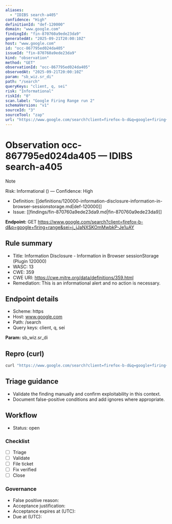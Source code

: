 ```yaml
---
aliases:
  - "IDIBS search-a405"
confidence: "High"
definitionId: "def-120000"
domain: "www.google.com"
findingId: "fin-870760a9ede23da9"
generatedAt: "2025-09-21T20:00:10Z"
host: "www.google.com"
id: "occ-867795ed024da405"
issueId: "fin-870760a9ede23da9"
kind: "observation"
method: "GET"
observationId: "occ-867795ed024da405"
observedAt: "2025-09-21T20:00:10Z"
param: "sb_wiz.sr_di"
path: "/search"
queryKeys: "client, q, sei"
risk: "Informational"
riskId: "0"
scan.label: "Google Firing Range run 2"
schemaVersion: "v1"
sourceId: "3"
sourceTool: "zap"
url: "https://www.google.com/search?client=firefox-b-d&q=google+firing+range&sei=j_jJaNXSKOmMwbkP-Je1uAY"
---
```


# Observation occ-867795ed024da405 — IDIBS search-a405

> [!Note]
> Risk: Informational () — Confidence: High

- Definition: [[definitions/120000-information-disclosure-information-in-browser-sessionstorage.md|def-120000]]
- Issue: [[findings/fin-870760a9ede23da9.md|fin-870760a9ede23da9]]

**Endpoint:** GET https://www.google.com/search?client=firefox-b-d&q=google+firing+range&sei=j_jJaNXSKOmMwbkP-Je1uAY

## Rule summary

- Title: Information Disclosure - Information in Browser sessionStorage (Plugin 120000)
- WASC: 13
- CWE: 359
- CWE URI: https://cwe.mitre.org/data/definitions/359.html
- Remediation: This is an informational alert and no action is necessary.

## Endpoint details

- Scheme: https
- Host: www.google.com
- Path: /search
- Query keys: client, q, sei

**Param:** sb_wiz.sr_di

## Repro (curl)

```bash
curl "https://www.google.com/search?client=firefox-b-d&q=google+firing+range&sei=j_jJaNXSKOmMwbkP-Je1uAY"
```

## Triage guidance

- Validate the finding manually and confirm exploitability in this context.
- Document false-positive conditions and add ignores where appropriate.

## Workflow

- Status: open

### Checklist

- [ ] Triage
- [ ] Validate
- [ ] File ticket
- [ ] Fix verified
- [ ] Close

### Governance

- False positive reason: 
- Acceptance justification: 
- Acceptance expires at (UTC): 
- Due at (UTC): 
